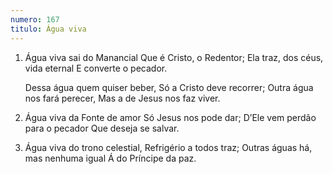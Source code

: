 ```yaml
---
numero: 167
titulo: Água viva
---
```

1. Água viva sai do Manancial
   Que é Cristo, o Redentor;
   Ela traz, dos céus, vida eternal
   E converte o pecador.

    Dessa água quem quiser beber,
    Só a Cristo deve recorrer;
    Outra água nos fará perecer,
    Mas a de Jesus nos faz viver.

2. Água viva da Fonte de amor
   Só Jesus nos pode dar;
   D’Ele vem perdão para o pecador
   Que deseja se salvar.

3. Água viva do trono celestial,
   Refrigério a todos traz;
   Outras águas há, mas nenhuma igual
   Á do Príncipe da paz.
